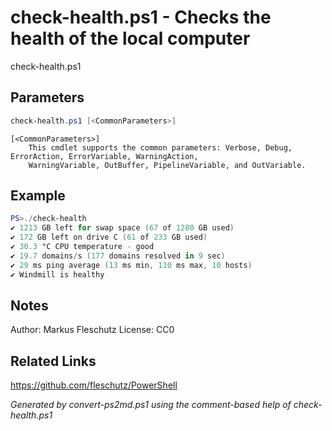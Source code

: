 # check-health.ps1 - Checks the health of the local computer

check-health.ps1

## Parameters
```powershell
check-health.ps1 [<CommonParameters>]

```

```
[<CommonParameters>]
    This cmdlet supports the common parameters: Verbose, Debug, ErrorAction, ErrorVariable, WarningAction, 
    WarningVariable, OutBuffer, PipelineVariable, and OutVariable.
```

## Example
```powershell
PS>./check-health
✔️ 1213 GB left for swap space (67 of 1280 GB used)
✔️ 172 GB left on drive C (61 of 233 GB used)
✔️ 30.3 °C CPU temperature - good
✔️ 19.7 domains/s (177 domains resolved in 9 sec)
✔️ 29 ms ping average (13 ms min, 110 ms max, 10 hosts)
✔️ Windmill is healthy
```


## Notes
Author:  Markus Fleschutz
License: CC0

## Related Links
https://github.com/fleschutz/PowerShell

*Generated by convert-ps2md.ps1 using the comment-based help of check-health.ps1*
